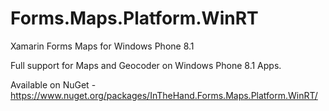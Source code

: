 # Forms.Maps.Platform.WinRT
Xamarin Forms Maps for Windows Phone 8.1

Full support for Maps and Geocoder on Windows Phone 8.1 Apps.

Available on NuGet - https://www.nuget.org/packages/InTheHand.Forms.Maps.Platform.WinRT/
